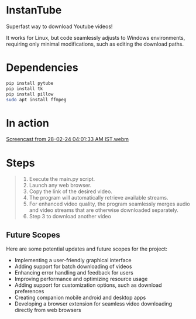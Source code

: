 # InstanTube
Superfast way to download Youtube videos!

It works for Linux, but code seamlessly adjusts to Windows environments, requiring only minimal modifications, such as editing the download paths.

# Dependencies

```bash
pip install pytube
pip install tk
pip install pillow
sudo apt install ffmpeg
```

# In action
[Screencast from 28-02-24 04:01:33 AM IST.webm](https://github.com/rohit-umbare/InstanTube/assets/154395975/3cabb8bd-1b6f-466c-a589-961fe53a5de3)


# Steps

>1. Execute the main.py script.
>2. Launch any web browser.
>3. Copy the link of the desired video.
>4. The program will automatically retrieve available streams.
>5. For enhanced video quality, the program seamlessly merges audio and video streams that are otherwise downloaded separately.
>6. Step 3 to download another video


## Future Scopes

Here are some potential updates and future scopes for the project:

- Implementing a user-friendly graphical interface
- Adding support for batch downloading of videos
- Enhancing error handling and feedback for users
- Improving performance and optimizing resource usage
- Adding support for customization options, such as download preferences
- Creating companion mobile android and desktop apps
- Developing a browser extension for seamless video downloading directly from web browsers

  
